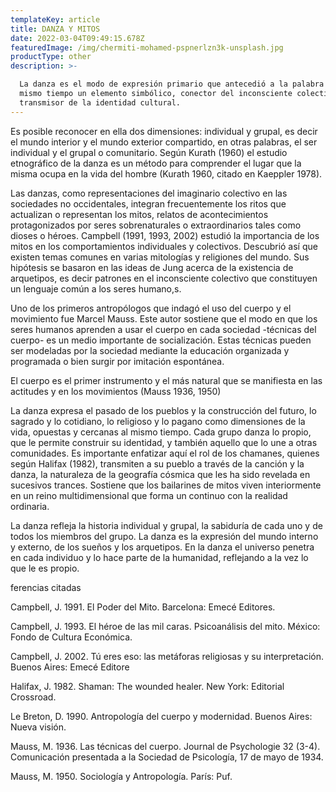 ```yaml
---
templateKey: article
title: DANZA Y MITOS
date: 2022-03-04T09:49:15.678Z
featuredImage: /img/chermiti-mohamed-pspnerlzn3k-unsplash.jpg
productType: other
description: >-

  La danza es el modo de expresión primario que antecedió a la palabra y al
  mismo tiempo un elemento simbólico, conector del inconsciente colectivo y
  transmisor de la identidad cultural.
---
```

Es posible reconocer en ella dos dimensiones: individual y grupal, es decir el mundo interior y el mundo exterior compartido, en otras palabras, el ser individual y el grupal o comunitario. Según Kurath (1960) el estudio etnográfico de la danza es un método para comprender el lugar que la misma ocupa en la vida del hombre (Kurath 1960, citado en Kaeppler 1978).

Las danzas, como representaciones del imaginario colectivo en las sociedades no occidentales, integran frecuentemente los ritos que actualizan o representan los mitos, relatos de acontecimientos protagonizados por seres sobrenaturales o extraordinarios tales como dioses o héroes. Campbell (1991, 1993, 2002) estudió la importancia de los mitos en los comportamientos individuales y colectivos. Descubrió así que existen temas comunes en varias mitologías y religiones del mundo. Sus hipótesis se basaron en las ideas de Jung  acerca de la existencia de arquetipos, es decir patrones en el inconsciente colectivo que constituyen un lenguaje común a los seres humano,s. 

Uno de los primeros antropólogos que indagó el uso del cuerpo y el movimiento fue Marcel Mauss. Este autor sostiene que el modo en que los seres humanos aprenden a usar el cuerpo en cada sociedad -técnicas del cuerpo- es un medio importante de socialización. Estas técnicas pueden ser modeladas por la sociedad mediante la educación organizada y programada o bien surgir por imitación espontánea.

El cuerpo  es el primer instrumento y el más natural que se manifiesta en las actitudes y en los movimientos (Mauss 1936, 1950)

La danza expresa el pasado de los pueblos y la construcción del futuro, lo sagrado y lo cotidiano, lo religioso y lo pagano como dimensiones de la vida, opuestas y cercanas al mismo tiempo. Cada grupo danza lo propio, que le permite construir su identidad, y también aquello que lo une a otras comunidades. Es importante enfatizar aquí el rol de los chamanes, quienes según Halifax (1982), transmiten a su pueblo a través de la canción y la danza, la naturaleza de la geografía cósmica que les ha sido revelada en sucesivos trances. Sostiene que los bailarines de mitos viven interiormente en un reino multidimensional que forma un continuo con la realidad ordinaria.

La danza refleja la historia individual y grupal, la sabiduría de cada uno y de todos los miembros del grupo. La danza es la expresión del mundo interno y externo, de los sueños y los arquetipos. En la danza el universo penetra en cada individuo y lo hace parte de la humanidad, reflejando a la vez lo que le es propio.

ferencias citadas

Campbell, J. 1991. El Poder del Mito. Barcelona: Emecé Editores.

Campbell, J. 1993. El héroe de las mil caras. Psicoanálisis del mito. México: Fondo de Cultura Económica.

Campbell, J. 2002. Tú eres eso: las metáforas religiosas y su interpretación. Buenos Aires: Emecé Editore

Halifax, J. 1982. Shaman: The wounded healer. New York: Editorial Crossroad.

Le Breton, D. 1990. Antropología del cuerpo y modernidad. Buenos Aires: Nueva visión.

Mauss, M. 1936. Las técnicas del cuerpo. Journal de Psychologie 32 (3-4). Comunicación presentada a la Sociedad de Psicología, 17 de mayo de 1934.

Mauss, M. 1950. Sociología y Antropología. París: Puf.
